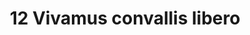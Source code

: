 ---
title: 12 Vivamus convallis libero
image: 33.jpg
thumbnail: 33.jpg
caption: 12 Sed velit lacus, laoreet at venenatis convallis in lorem tincidunt.
---
